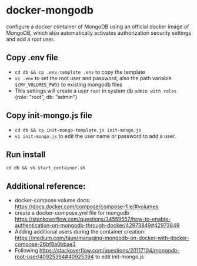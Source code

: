 # docker-mongodb
configure a docker container of MongoDB using an official docker image of MongoDB, which also automatically activates authorization security settings and add a root user.

## Copy .env file
* `cd db && cp .env-template .env` to copy the template
* `vi .env` to set the root user and password, also the path variable `${MY_VOLUMES_PWD}` to existing mongodb files 
* This settings will create a user `root` in system db `admin with roles `{role: "root", db: "admin"}

## Copy init-mongo.js file
* `cd db && cp init-mongo-template.js init-mongo.js`
* `vi init-mongo.js` to edit the user name or password to add a user.

## Run install
`cd db && sh start_container.sh`

## Additional reference:
* docker-compose volume docs: https://docs.docker.com/compose/compose-file/#volumes
* create a docker-compose.yml file for mongodb https://stackoverflow.com/questions/34559557/how-to-enable-authentication-on-mongodb-through-docker/42973849#42973849
* Adding additional users during the container creation: https://medium.com/faun/managing-mongodb-on-docker-with-docker-compose-26bf8a0bbae3
* Following https://stackoverflow.com/questions/20117104/mongodb-root-user/40925394#40925394 to edit init-mongo.js
